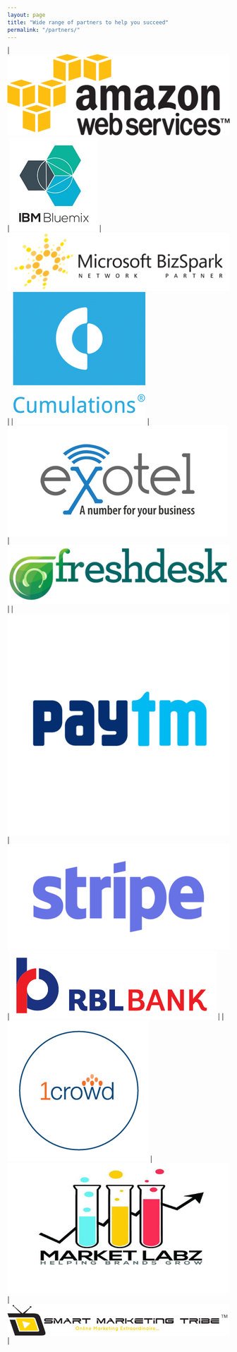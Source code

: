 ```yaml
---
layout: page
title: "Wide range of partners to help you succeed"
permalink: "/partners/"
---
```


|![AWS][aws]  |![IBM][IBM]  |![Microsoft][microsoft]  |
|![cumulations][cumulations]  |![exotel][exotel]  |![freshdesk][freshdesk]  |
|![Paytm][paytm]  |![stripe][stripe]  |![rbl][rbl]  |
|![1Crowd][1crowd]  |![marketlabz][marketlabz]  |![smart-marketing-tribe][smart-marketing-tribe]  |


[aws]: /public/aws.png "Amazon Web Services - $1000 credit"
[IBM]: /public/bluemix.jpg "IBM Bluemix - $1000/month credit for 1 year"
[microsoft]: /public/bizspark.png "Microsoft BizSpark - $750/month for 3 years or $120,000/2 years"
[cumulations]: /public/cumulations.png "Cumulations - mobile app development specialists"
[paytm]: /public/paytm.jpg "PayTM - fee-free transactions up to Rs. 300,000"
[1crowd]: /public/1crowd.png "1Crowd - equity crowdfunding advice and evaluation for select startups"
[stripe]: /public/stripe.png "Stripe Atlas - expedited business setup and global payments processing"
[rbl]: /public/rbl.png "RBL - expedited banking and startup advice"
[smart-marketing-tribe]: /public/smartmarketingtribe.png "Smart Marketing Tribe - Digital marketing advice and training"
[marketlabz]: /public/marketlabz.jpg "Market Labz - Digital marketing advice and services"
[exotel]: /public/exotel.png "Exotel - 6 months free service"
[freshdesk]: /public/freshdesk.png "FreshDesk - 6 months free service"
